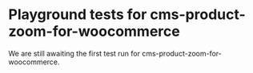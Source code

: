 # Playground tests for cms-product-zoom-for-woocommerce
We are still awaiting the first test run for cms-product-zoom-for-woocommerce.

